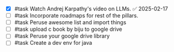 - [x] #task Watch Andrej Karpathy's video on LLMs. ✅ 2025-02-17
- [ ] #task Incorporate roadmaps for rest of the pillars.
- [ ] #task Peruse awesome list and import things
- [ ] #task upload c book by biju to google drive
- [ ] #task Peruse your google drive library
- [ ] #task Create a dev env for java